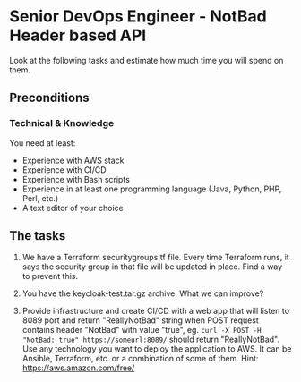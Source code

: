 # Senior DevOps Engineer - NotBad Header based API

Look at the following tasks and estimate how much time you will spend on them.

## Preconditions

### Technical & Knowledge
You need at least:

* Experience with AWS stack
* Experience with CI/CD
* Experience with Bash scripts
* Experience in at least one programming language (Java, Python, PHP, Perl, etc.)
* A text editor of your choice

## The tasks
1) We have a Terraform securitygroups.tf file. Every time Terraform runs, it says the security group in that file will be updated in place. Find a way to prevent this.  

2) You have the keycloak-test.tar.gz archive. What we can improve?
    
3) Provide infrastructure and create CI/CD with a web app that will listen to 8089 port and return "ReallyNotBad" string when POST request contains header "NotBad" with value "true", eg. `curl -X POST -H "NotBad: true" https://someurl:8089/` should return "ReallyNotBad".
Use any technology you want to deploy the application to AWS. It can be Ansible, Terraform, etc. or a combination of some of them.
Hint: https://aws.amazon.com/free/